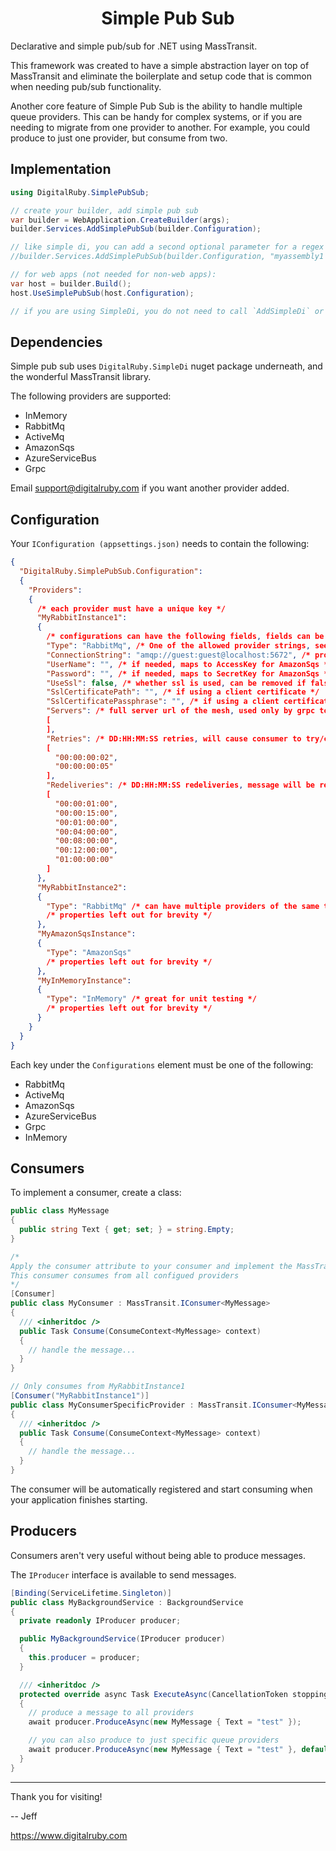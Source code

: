 <h1 align='center'>Simple Pub Sub</h1>

Declarative and simple pub/sub for .NET using MassTransit.

This framework was created to have a simple abstraction layer on top of MassTransit and eliminate the boilerplate and setup code that is common when needing pub/sub functionality.

Another core feature of Simple Pub Sub is the ability to handle multiple queue providers. This can be handy for complex systems, or if you are needing to migrate from one provider to another. For example, you could produce to just one provider, but consume from two.

## Implementation

```cs
using DigitalRuby.SimplePubSub;

// create your builder, add simple pub sub
var builder = WebApplication.CreateBuilder(args);
builder.Services.AddSimplePubSub(builder.Configuration);

// like simple di, you can add a second optional parameter for a regex to filter assembly names to scan for consumers, by default only assemblies prefixed by the first part of your entry assembly name are scanned
//builder.Services.AddSimplePubSub(builder.Configuration, "myassembly1|myassembly2");

// for web apps (not needed for non-web apps):
var host = builder.Build();
host.UseSimplePubSub(host.Configuration);

// if you are using SimpleDi, you do not need to call `AddSimpleDi` or `UseSimpleDi`.
```

## Dependencies

Simple pub sub uses `DigitalRuby.SimpleDi` nuget package underneath, and the wonderful MassTransit library.

The following providers are supported:

- InMemory
- RabbitMq
- ActiveMq
- AmazonSqs
- AzureServiceBus
- Grpc

Email support@digitalruby.com if you want another provider added.

## Configuration

Your `IConfiguration (appsettings.json)` needs to contain the following:

```json
{
  "DigitalRuby.SimplePubSub.Configuration":
  {
    "Providers":
    {
      /* each provider must have a unique key */
      "MyRabbitInstance1":
      {
        /* configurations can have the following fields, fields can be removed if empty. */
        "Type": "RabbitMq", /* One of the allowed provider strings, see below after this configuration sinppet */
        "ConnectionString": "amqp://guest:guest@localhost:5672", /* provider specific */
        "UserName": "", /* if needed, maps to AccessKey for AmazonSqs */
        "Password": "", /* if needed, maps to SecretKey for AmazonSqs */
        "UseSsl": false, /* whether ssl is used, can be removed if false */
        "SslCertificatePath": "", /* if using a client certificate */
        "SslCertificatePassphrase": "", /* if using a client certificate */
        "Servers": /* full server url of the mesh, used only by grpc topology currently */
        [
        ],
        "Retries": /* DD:HH:MM:SS retries, will cause consumer to try/catch and loop the message for each failure */
        [
          "00:00:00:02",
          "00:00:00:05"
        ],
        "Redeliveries": /* DD:HH:MM:SS redeliveries, message will be re-queued after each failure */
        [
          "00:00:01:00",
          "00:00:15:00",
          "00:01:00:00",
          "00:04:00:00",
          "00:08:00:00",
          "00:12:00:00",
          "01:00:00:00"
        ]
      },
      "MyRabbitInstance2":
      {
        "Type": "RabbitMq" /* can have multiple providers of the same type, no problem */
        /* properties left out for brevity */
      },
      "MyAmazonSqsInstance":
      {
        "Type": "AmazonSqs"
        /* properties left out for brevity */
      },
      "MyInMemoryInstance":
      {
        "Type": "InMemory" /* great for unit testing */
        /* properties left out for brevity */
      }
    }
  }
}
```

Each key under the `Configurations` element must be one of the following:

- RabbitMq
- ActiveMq
- AmazonSqs
- AzureServiceBus
- Grpc
- InMemory

## Consumers

To implement a consumer, create a class:

```cs
public class MyMessage
{
  public string Text { get; set; } = string.Empty;
}

/*
Apply the consumer attribute to your consumer and implement the MassTransit consumer interface.
This consumer consumes from all configued providers
*/
[Consumer]
public class MyConsumer : MassTransit.IConsumer<MyMessage>
{
  /// <inheritdoc />
  public Task Consume(ConsumeContext<MyMessage> context)
  {
    // handle the message...
  }
}

// Only consumes from MyRabbitInstance1
[Consumer("MyRabbitInstance1")]
public class MyConsumerSpecificProvider : MassTransit.IConsumer<MyMessage>
{
  /// <inheritdoc />
  public Task Consume(ConsumeContext<MyMessage> context)
  {
    // handle the message...
  }
}
```

The consumer will be automatically registered and start consuming when your application finishes starting.

## Producers

Consumers aren't very useful without being able to produce messages.

The `IProducer` interface is available to send messages.

```cs
[Binding(ServiceLifetime.Singleton)]
public class MyBackgroundService : BackgroundService
{
  private readonly IProducer producer;

  public MyBackgroundService(IProducer producer)
  {
    this.producer = producer;
  }

  /// <inheritdoc />
  protected override async Task ExecuteAsync(CancellationToken stoppingToken)
  {
    // produce a message to all providers
    await producer.ProduceAsync(new MyMessage { Text = "test" });

    // you can also produce to just specific queue providers
    await producer.ProduceAsync(new MyMessage { Text = "test" }, default, "MyRabbitInstance1");
  }
}
```

---

Thank you for visiting!

-- Jeff

https://www.digitalruby.com
